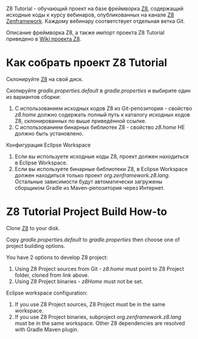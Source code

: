 Z8 Tutorial - обучающий проект на базе фреймворка [Z8](https://github.com/zenframework/z8/), содержащий исходные коды к курсу вебинаров, опубликованных на канале [Z8 Zenframework](https://www.youtube.com/channel/UCEpz5os7yrpCQ6G0Gqek_QQ). Каждому вебинару соответствует отдельная ветка Git.

Описание фреймворка Z8, а также импорт проекта Z8 Tutorial приведено в [Wiki проекта Z8](https://github.com/zenframework/z8/wiki).

# Как собрать проект Z8 Tutorial

Склонируйте [Z8](https://github.com/zenframework/z8/) на свой диск.

Скопируйте _gradle.properties.default_ в _gradle.properties_ и выбирите один из вариантов сборки:
1. С использованием исходных кодов Z8 из Git-репозитория - свойство _z8.home_ должно содержать полный путь к каталогу исходных кодов Z8, склонированных по выше приведённой ссылке.
2. С использованием бинарных библиотек Z8 - свойство _z8.home_ НЕ должно быть установлено.

Конфигурация Eclipse Workspace
1. Если вы используете исходные коды Z8, проект должен находиться в Eclipse Workspace.
2. Если вы используете бинарные библиотеки Z8, в Eclipse Workspace должен находиться только проект _org.zenframework.z8.lang_. Остальные зависимости будут автоматически загружены сборщиком Gradle из Maven-репозитория через Интернет.

# Z8 Tutorial Project Build How-to

Clone [Z8](https://github.com/zenframework/z8/) to your disk.

Copy _gradle.properties.default_ to _gradle.properties_ then choose one of project building options.

You have 2 options to develop Z8 project:
1. Using Z8 Project sources from Git - _z8.home_ must point to Z8 Project folder, cloned from link above.
2. Using Z8 Project binaries - _z8Home_ must not be set.

Eclipse workspace configuration:
1. If you use Z8 Project sources, Z8 Project must be in the same workspace.
2. If you use Z8 Project binaries, subproject _org.zenframework.z8.lang_ must be in the same workspace. Other Z8 dependencies are resolved with Gradle Maven plugin.
